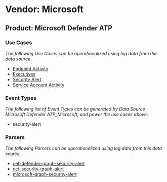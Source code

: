 Vendor: Microsoft
=================
Product: Microsoft Defender ATP
-------------------------------

### Use Cases

_The following Use Cases can be operationalized using log data from this data source_

* [Endpoint Activity](../UseCases/usecase_endpoint_activity.md)
* [Executives](../UseCases/usecase_executives.md)
* [Security Alert](../UseCases/usecase_security_alert.md)
* [Service Account Activity](../UseCases/usecase_service_account_activity.md)


### Event Types

_The following list of Event Types can be generated by Data Source Microsoft Defender ATP_Microsoft, and power the use cases above:_

- security-alert


### Parsers

_The following Parsers can be operationalized using log data from this data source_

* [cef-defender-graph-security-alert](../Parsers/parserContent_cef-defender-graph-security-alert.md)
* [cef-security-graph-alert](../Parsers/parserContent_cef-security-graph-alert.md)
* [microsoft-graph-security-alert](../Parsers/parserContent_microsoft-graph-security-alert.md)
